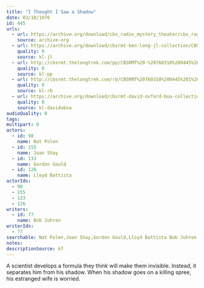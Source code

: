 ```yaml
---
title: "I Thought I Saw a Shadow"
date: 03/10/1976
id: 445
urls: 
  - url: https://archive.org/download/cbs_radio_mystery_theater/cbs_radio_mystery_theater-0401-0450.zip/cbs_radio_mystery_theater-0401-0450%2Fcbsrmt_0445_i_thought_i_saw_a_shadow.mp3
    source: archive-org
  - url: https://archive.org/download/cbsrmt-ken-long-jl-collection/CBSRMT - 760310 0445 I Thought I Saw A Shadow_jl.mp3
    quality: 0
    source: kl-jl
  - url: http://cbsrmt.thelongtrek.com/pp/CBSRMT%20-%20760310%200445%20I%20Thought%20I%20Saw%20a%20Shadow_pp.mp3
    quality: 0
    source: kl-pp
  - url: http://cbsrmt.thelongtrek.com/rb/CBSRMT%20760310%200445%20I%20Thought%20I%20Saw%20A%20Shadow_wuwm%20bad%20audio%20rec%207_27_76.mp3
    quality: 0
    source: kl-rb
  - url: https://archive.org/download/cbsrmt-david-oxford-boa-collection/CBSRMT-760310-0445-I-Thought-I-Saw-a-Shadow-(128-44)_WBBM-JE-{BoA}.mp3
    quality: 0
    source: kl-davidoboa
audioQuality: 0
tags: 
multipart: 0
actors:  
  - id: 98
    name: Nat Polen  
  - id: 155
    name: Joan Shay  
  - id: 133
    name: Gordon Gould  
  - id: 126
    name: Lloyd Battista
actorIds:  
  - 98  
  - 155  
  - 133  
  - 126
writers:  
  - id: 77
    name: Bob Juhren
writerIds:  
  - 77
searchable: Nat Polen,Joan Shay,Gordon Gould,Lloyd Battista Bob Juhren
notes: 
descriptionSource: kf
---
```

A scientist develops a formula they think will make them invisible. Instead, it separates him from his shadow. When his shadow goes on a killing spree, his estranged wife is worried.